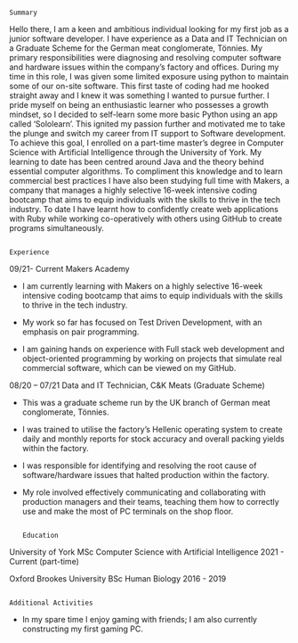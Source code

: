                                                                             Summary 

Hello there, I am a keen and ambitious individual looking for my first job as a junior software developer.
I have experience as a Data and IT Technician on a Graduate Scheme for the German meat conglomerate, Tönnies. My primary responsibilities were diagnosing and resolving computer software and hardware issues within the company’s factory and offices. During my time in this role, I was given some limited exposure using python to maintain some of our on-site software. This first taste of coding had me hooked straight away and I knew it was something I wanted to pursue further. I pride myself on being an enthusiastic learner who possesses a growth mindset, so I decided to self-learn some more basic Python using an app called ‘Sololearn’. This ignited my passion further and motivated me to take the plunge and switch my career from IT support to Software development. To achieve this goal, I enrolled on a part-time master’s degree in Computer Science with Artificial Intelligence through the University of York. My learning to date has been centred around Java and the theory behind essential computer algorithms. To compliment this knowledge and to learn commercial best practices I have also been studying full time with Makers, a company that manages a highly selective 16-week intensive coding bootcamp that aims to equip individuals with the skills to thrive in the tech industry. To date I have learnt how to confidently create web applications with Ruby while working co-operatively with others using GitHub to create programs simultaneously. 
                                                                                                                                          
                                                                          
                                                                          Experience
09/21- Current
Makers Academy
-	I am currently learning with Makers on a highly selective 16-week intensive coding bootcamp that aims to equip individuals with the skills to thrive in the tech industry. 

-	My work so far has focused on Test Driven Development, with an emphasis on pair programming.

-	I am gaining hands on experience with Full stack web development and object-oriented programming by working on projects that simulate real commercial software, which can be viewed on my GitHub. 
       
08/20 – 07/21
Data and IT Technician, C&K Meats (Graduate Scheme)
-	This was a graduate scheme run by the UK branch of German meat conglomerate, Tönnies.  
-	I was trained to utilise the factory’s Hellenic operating system to create daily and monthly reports for stock accuracy and overall packing yields within the factory. 

-	I was responsible for identifying and resolving the root cause of software/hardware issues that halted production within the factory. 

-	My role involved effectively communicating and collaborating with production managers and their teams, teaching them how to correctly use and make the most of PC terminals on the shop floor. 

                                                                          Education   
                                                                          

University of York 
MSc Computer Science 
with Artificial Intelligence 
2021 - Current (part-time)



Oxford Brookes University
BSc Human Biology
2016 - 2019

                                                                     Additional Activities
                                                                     
-	In my spare time I enjoy gaming with friends; I am also currently constructing my first gaming PC. 
